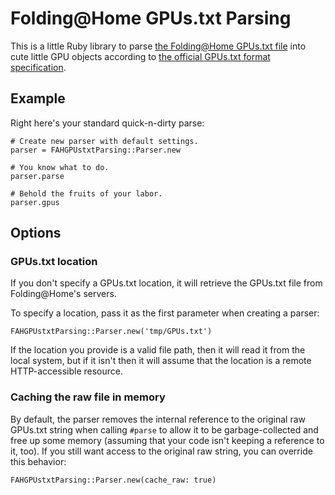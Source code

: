 
# Folding@Home GPUs.txt Parsing

This is a little Ruby library to parse [the Folding@Home GPUs.txt file](http://fah.stanford.edu/file-releases/public/GPUs.txt) into cute little GPU objects according to [the official GPUs.txt format specification](https://fah.stanford.edu/projects/FAHClient/wiki/FormatOfGPUsTxt).

## Example

Right here's your standard quick-n-dirty parse:

```
# Create new parser with default settings.
parser = FAHGPUstxtParsing::Parser.new

# You know what to do.
parser.parse

# Behold the fruits of your labor.
parser.gpus
```

## Options

### GPUs.txt location

If you don't specify a GPUs.txt location, it will retrieve the GPUs.txt file from Folding@Home's servers.

To specify a location, pass it as the first parameter when creating a parser:
```
FAHGPUstxtParsing::Parser.new('tmp/GPUs.txt')
```

If the location you provide is a valid file path, then it will read it from the local system, but if it isn't then it will assume that the location is a remote HTTP-accessible resource.

### Caching the raw file in memory

By default, the parser removes the internal reference to the original raw GPUs.txt string when calling `#parse` to allow it to be garbage-collected and free up some memory (assuming that your code isn't keeping a reference to it, too). If you still want access to the original raw string, you can override this behavior:
```
FAHGPUstxtParsing::Parser.new(cache_raw: true)
```
